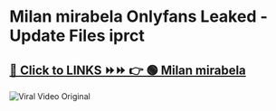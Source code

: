 
 # Milan mirabela Onlyfans Leaked - Update Files iprct

## <h2><a href="https://clipsfans.com/Milan_mirabela&ref=git">🔗 Click to LINKS ⏩⏩ 👉 🟢 Milan mirabela </a></h2>

<a href="https://clipsfans.com/Milan_mirabela&ref=git" rel="nofollow" data-target="animated-image.originalLink"><img src="https://i.ibb.co.com/xMMVF88/686577567.gif" alt="Viral Video Original" style="max-width: 100%; display: inline-block;" data-target="animated-image.originalImage"></a>

